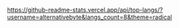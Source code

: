 https://github-readme-stats.vercel.app/api/top-langs/?username=alternativebyte&langs_count=8&theme=radical
